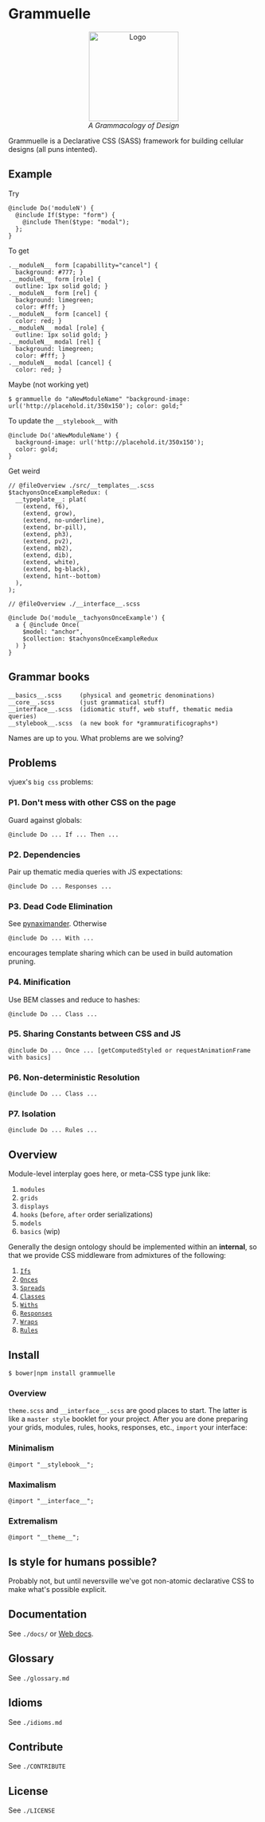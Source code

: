 # Grammuelle

<div style="min-width: 100%; text-align: center;">
<img width="180px" src="https://raw.githubusercontent.com/nerdfiles/grammuelle/master/images/logo.png" alt="Logo" />
<div class="cite">
<i>A Grammacology of Design</i>
</div>
</div>

Grammuelle is a Declarative CSS (SASS) framework for building cellular designs (all 
puns intented).

## Example

Try

    @include Do('moduleN') {
      @include If($type: "form") {
        @include Then($type: "modal");
      };
    }

To get

    .__moduleN__ form [capabillity="cancel"] {
      background: #777; }
    .__moduleN__ form [role] {
      outline: 1px solid gold; }
    .__moduleN__ form [rel] {
      background: limegreen;
      color: #fff; }
    .__moduleN__ form [cancel] {
      color: red; }
    .__moduleN__ modal [role] {
      outline: 1px solid gold; }
    .__moduleN__ modal [rel] {
      background: limegreen;
      color: #fff; }
    .__moduleN__ modal [cancel] {
      color: red; }

Maybe (not working yet)

    $ grammuelle do "aNewModuleName" "background-image: url('http://placehold.it/350x150'); color: gold;"

To update the `__stylebook__` with

    @include Do('aNewModuleName') {
      background-image: url('http://placehold.it/350x150');
      color: gold;
    }

Get weird

    // @fileOverview ./src/__templates__.scss
    $tachyonsOnceExampleRedux: (
      __typeplate__: plat(
        (extend, f6),
        (extend, grow),
        (extend, no-underline),
        (extend, br-pill),
        (extend, ph3),
        (extend, pv2),
        (extend, mb2),
        (extend, dib),
        (extend, white),
        (extend, bg-black),
        (extend, hint--bottom)
      ),
    );

    // @fileOverview ./__interface__.scss

    @include Do('module__tachyonsOnceExample') {
      a { @include Once(
        $model: "anchor",
        $collection: $tachyonsOnceExampleRedux
      ) }
    }

## Grammar books

    __basics__.scss     (physical and geometric denominations)
    __core__.scss       (just grammatical stuff)
    __interface__.scss  (idiomatic stuff, web stuff, thematic media queries)
    __stylebook__.scss  (a new book for *grammuratificographs*)

Names are up to you. What problems are we solving?

## Problems

vjuex's `big css` problems:

### P1. Don't mess with other CSS on the page

Guard against globals:

    @include Do ... If ... Then ...

### P2. Dependencies

Pair up thematic media queries with JS expectations:

    @include Do ... Responses ...

### P3. Dead Code Elimination

See [pynaximander](https://github.com/nerdfiles/pynaximander). Otherwise

    @include Do ... With ...

encourages template sharing which can be used in build automation pruning.

### P4. Minification

Use BEM classes and reduce to hashes:

    @include Do ... Class ...

### P5. Sharing Constants between CSS and JS

    @include Do ... Once ... [getComputedStyled or requestAnimationFrame with basics]

### P6. Non-deterministic Resolution

    @include Do ... Class ...

### P7. Isolation  

    @include Do ... Rules ...

## Overview

Module-level interplay goes here, or meta-CSS type junk like:

1. `modules`
2. `grids`
3. `displays`
4. `hooks` (`before`, `after` order serializations)
5. `models`
6. `basics` (wip)

Generally the design ontology should be implemented within an __internal__, so 
that we provide CSS middleware from admixtures of the following:

1. [`Ifs`](https://github.com/nerdfiles/grammuelle/blob/master/__interface__.scss#L88-L90)
2. [`Onces`](https://github.com/nerdfiles/grammuelle/blob/master/__interface__.scss#L102-L105)
3. [`Spreads`](https://github.com/nerdfiles/grammuelle/blob/master/__interface__.scss#L118-L120)
4. [`Classes`](https://github.com/nerdfiles/grammuelle/blob/master/__interface__.scss#L124-L139)
5. [`Withs`](https://github.com/nerdfiles/grammuelle/blob/master/__interface__.scss#L143-L148)
6. [`Responses`](https://github.com/nerdfiles/grammuelle/blob/master/__interface__.scss#L152-L158)
7. [`Wraps`](https://github.com/nerdfiles/grammuelle/blob/master/__interface__.scss#L185)
8. [`Rules`](https://github.com/nerdfiles/grammuelle/blob/master/__interface__.scss#L194-L202)

## Install

    $ bower|npm install grammuelle

### Overview

`theme.scss` and `__interface__.scss` are good places to start. The latter is
like a `master style` booklet for your project. After you are done preparing
your grids, modules, rules, hooks, responses, etc., `import` your interface:

### Minimalism

    @import "__stylebook__";

### Maximalism

    @import "__interface__";

### Extremalism

    @import "__theme__";

## Is style for humans possible?

Probably not, but until neversville we've got non-atomic declarative CSS to 
make what's possible explicit.

## Documentation

See `./docs/` or [Web docs](http://grammuelle.io/docs).

## Glossary

See `./glossary.md`

## Idioms

See `./idioms.md`

## Contribute

See `./CONTRIBUTE`

## License

See `./LICENSE`
